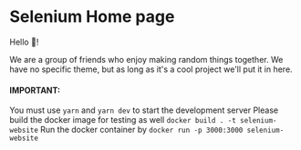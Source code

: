 
# Selenium Home page

Hello :wave:!

We are a group of friends who enjoy making random things together. We have no specific theme, but as long as it's a cool project we'll put it in here.


#### IMPORTANT:

You must use `yarn` and `yarn dev` to start the development server
Please  build the docker image for testing as well `docker build . -t selenium-website`
Run the docker container by `docker run -p 3000:3000 selenium-website`
